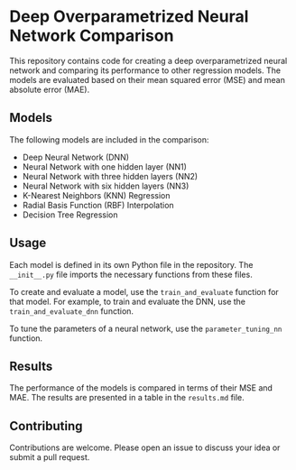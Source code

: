 # Deep Overparametrized Neural Network Comparison

This repository contains code for creating a deep overparametrized neural network and comparing its performance to other regression models. The models are evaluated based on their mean squared error (MSE) and mean absolute error (MAE).

## Models

The following models are included in the comparison:

- Deep Neural Network (DNN)
- Neural Network with one hidden layer (NN1)
- Neural Network with three hidden layers (NN2)
- Neural Network with six hidden layers (NN3)
- K-Nearest Neighbors (KNN) Regression
- Radial Basis Function (RBF) Interpolation
- Decision Tree Regression

## Usage

Each model is defined in its own Python file in the repository. The `__init__.py` file imports the necessary functions from these files.

To create and evaluate a model, use the `train_and_evaluate` function for that model. For example, to train and evaluate the DNN, use the `train_and_evaluate_dnn` function.

To tune the parameters of a neural network, use the `parameter_tuning_nn` function.

## Results

The performance of the models is compared in terms of their MSE and MAE. The results are presented in a table in the `results.md` file.

## Contributing

Contributions are welcome. Please open an issue to discuss your idea or submit a pull request.
